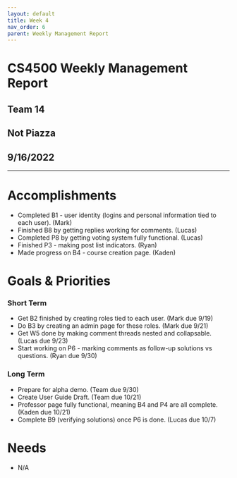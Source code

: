 ```yaml
---
layout: default
title: Week 4
nav_order: 6
parent: Weekly Management Report
---
```

# CS4500 Weekly Management Report 
## Team 14
## Not Piazza
## 9/16/2022
***

# Accomplishments
- Completed B1 - user identity (logins and personal information tied to each user). (Mark)
- Finished B8 by getting replies working for comments. (Lucas)
- Completed P8 by getting voting system fully functional. (Lucas)
- Finished P3 - making post list indicators. (Ryan)
- Made progress on B4 - course creation page. (Kaden) 

# Goals & Priorities
### Short Term
- Get B2 finished by creating roles tied to each user. (Mark due 9/19)
- Do B3 by creating an admin page for these roles. (Mark due 9/21)
- Get W5 done by making comment threads nested and collapsable. (Lucas due 9/23)
- Start working on P6 - marking comments as follow-up solutions vs questions. (Ryan due 9/30) 

### Long Term
- Prepare for alpha demo. (Team due 9/30)
- Create User Guide Draft. (Team due 10/21)
- Professor page fully functional, meaning B4 and P4 are all complete. (Kaden due 10/21)
- Complete B9 (verifying solutions) once P6 is done. (Lucas due 10/7)

# Needs
- N/A